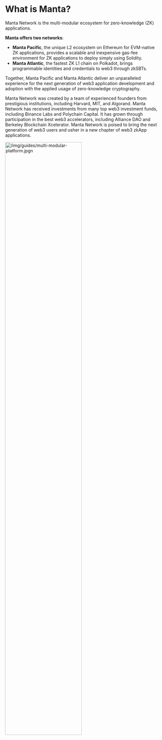 # What is Manta?

Manta Network is the multi-modular ecosystem for zero-knowledge (ZK) applications.

**Manta offers two networks**:

-   **Manta Pacific**, the unique L2 ecosystem on Ethereum for EVM-native ZK applications, provides a scalable and inexpensive gas-fee environment for ZK applications to deploy simply using Solidity.
-   **Manta Atlantic**, the fastest ZK L1 chain on Polkadot, brings programmable identities and credentials to web3 through zkSBTs.

Together, Manta Pacific and Manta Atlantic deliver an unparalleled experience for the next generation of web3 application development and adoption with the applied usage of zero-knowledge cryptography.

Manta Network was created by a team of experienced founders from prestigious institutions, including Harvard, MIT, and Algorand. Manta Network has received investments from many top web3 investment funds, including Binance Labs and Polychain Capital. It has grown through participation in the best web3 accelerators, including Alliance DAO and Berkeley Blockchain Xcelerator. Manta Network is poised to bring the next generation of web3 users and usher in a new chapter of web3 zkApp applications.

<div style={{textAlign: 'center',marginBottom: '24px'}}>
    <img alt="/img/guides/multi-modular-platform.jpgn" src="/img/guides/multi-modular-platform.png" width="70%"/>
</div>
